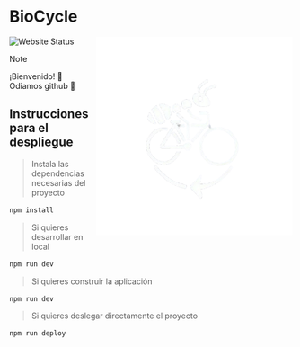 # BioCycle

<img align="right" src="https://github.com/Navet21/frontcompostaje/blob/main/src/images/hormigacletaBlanca.png" width="350" alt="BioCycle">

![Website Status](https://img.shields.io/website-up-down-green-red/https/navet21.github.io/frontcompostaje.svg)

> [!NOTE]
> ¡Bienvenido! 🥰 Odiamos github 🥰
>

## Instrucciones para el despliegue

> Instala las dependencias necesarias del proyecto
```cmd
npm install
```
> Si quieres desarrollar en local
```cmd
npm run dev
```
> Si quieres construir la aplicación
```cmd
npm run dev
```
> Si quieres deslegar directamente el proyecto
```cmd
npm run deploy
```

